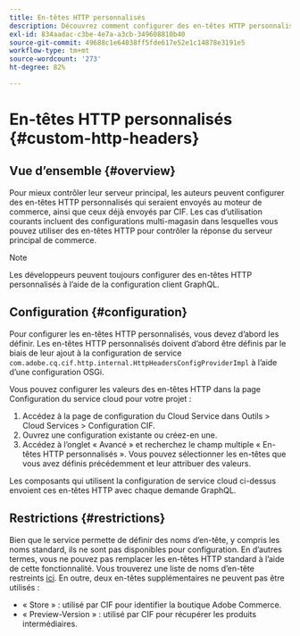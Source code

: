 ```yaml
---
title: En-têtes HTTP personnalisés
description: Découvrez comment configurer des en-têtes HTTP personnalisés dans Adobe Experience Manager Commerce.
exl-id: 834aadac-c3be-4e7a-a3cb-349608810b40
source-git-commit: 49688c1e64038ff5fde617e52e1c14878e3191e5
workflow-type: tm+mt
source-wordcount: '273'
ht-degree: 82%

---
```


# En-têtes HTTP personnalisés {#custom-http-headers}

## Vue d’ensemble {#overview}

Pour mieux contrôler leur serveur principal, les auteurs peuvent configurer des en-têtes HTTP personnalisés qui seraient envoyés au moteur de commerce, ainsi que ceux déjà envoyés par CIF. Les cas d’utilisation courants incluent des configurations multi-magasin dans lesquelles vous pouvez utiliser des en-têtes HTTP pour contrôler la réponse du serveur principal de commerce.

>[!NOTE]
>
>Les développeurs peuvent toujours configurer des en-têtes HTTP personnalisés à l’aide de la configuration client GraphQL.
>

## Configuration {#configuration}

Pour configurer les en-têtes HTTP personnalisés, vous devez d’abord les définir. Les en-têtes HTTP personnalisés doivent d’abord être définis par le biais de leur ajout à la configuration de service `com.adobe.cq.cif.http.internal.HttpHeadersConfigProviderImpl` à l’aide d’une configuration OSGi.

Vous pouvez configurer les valeurs des en-têtes HTTP dans la page Configuration du service cloud pour votre projet :

1. Accédez à la page de configuration du Cloud Service dans Outils > Cloud Services > Configuration CIF.
1. Ouvrez une configuration existante ou créez-en une.
1. Accédez à l’onglet « Avancé » et recherchez le champ multiple « En-têtes HTTP personnalisés ». Vous pouvez sélectionner les en-têtes que vous avez définis précédemment et leur attribuer des valeurs.

Les composants qui utilisent la configuration de service cloud ci-dessus envoient ces en-têtes HTTP avec chaque demande GraphQL.

## Restrictions {#restrictions}

Bien que le service permette de définir des noms d’en-tête, y compris les noms standard, ils ne sont pas disponibles pour configuration. En d’autres termes, vous ne pouvez pas remplacer les en-têtes HTTP standard à l’aide de cette fonctionnalité. Vous trouverez une liste de noms d’en-tête restreints [ici](https://developer.mozilla.org/fr-FR/docs/Web/HTTP/Headers). En outre, deux en-têtes supplémentaires ne peuvent pas être utilisés :

* « Store » : utilisé par CIF pour identifier la boutique Adobe Commerce.
* « Preview-Version » : utilisé par CIF pour récupérer les produits intermédiaires.
